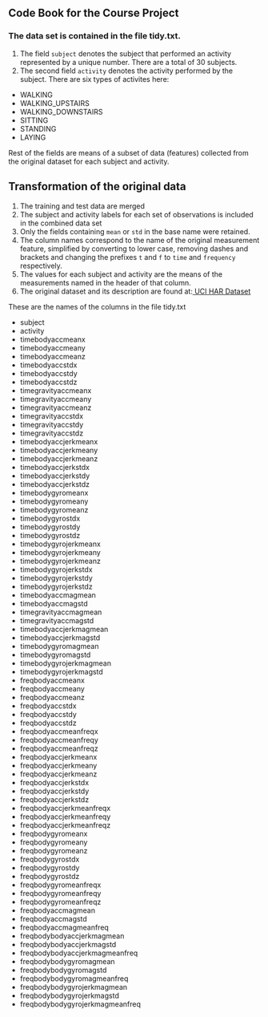## Code Book for the Course Project

### The data set is contained in the file tidy.txt.

1. The field `subject` denotes the subject that performed an activity represented by a unique number. There are  a total of 30 subjects.
2. The second field `activity` denotes the activity performed by the subject. There are six types of activites here:

*   WALKING
*   WALKING_UPSTAIRS
*   WALKING_DOWNSTAIRS
*   SITTING
*   STANDING
*   LAYING

Rest of the fields are means of a subset of data (features) collected from the original dataset for each subject and activity.

## Transformation of the original data

1. The training and test data are merged
2. The subject and activity labels for each set of observations is included in the combined data set
3. Only the fields containing `mean` or `std` in the base name were retained. 
4. The column names correspond to the name of the original measurement feature, simplified by converting to lower case, removing dashes and brackets and changing the prefixes `t` and `f` to `time` and `frequency` respectively. 
5. The values for each subject and activity are the means of the measurements named in the header of that column.  
6. The original dataset and its description are found at:[ UCI HAR Dataset ](http://archive.ics.uci.edu/ml/datasets/Smartphone-Based+Recognition+of+Human+Activities+and+Postural+Transitions " UCI HAR Dataset ")

These are the names of the columns in the file tidy.txt
*   subject 
*   activity 
*   timebodyaccmeanx
*   timebodyaccmeany
*   timebodyaccmeanz
*   timebodyaccstdx
*   timebodyaccstdy
*   timebodyaccstdz
*   timegravityaccmeanx
*   timegravityaccmeany
*   timegravityaccmeanz
*   timegravityaccstdx
*   timegravityaccstdy
*   timegravityaccstdz
*   timebodyaccjerkmeanx
*   timebodyaccjerkmeany
*   timebodyaccjerkmeanz
*   timebodyaccjerkstdx
*   timebodyaccjerkstdy
*   timebodyaccjerkstdz
*   timebodygyromeanx
*   timebodygyromeany
*   timebodygyromeanz
*   timebodygyrostdx
*   timebodygyrostdy
*   timebodygyrostdz
*   timebodygyrojerkmeanx
*   timebodygyrojerkmeany
*   timebodygyrojerkmeanz
*   timebodygyrojerkstdx
*   timebodygyrojerkstdy
*   timebodygyrojerkstdz
*   timebodyaccmagmean
*   timebodyaccmagstd
*   timegravityaccmagmean
*   timegravityaccmagstd
*   timebodyaccjerkmagmean
*   timebodyaccjerkmagstd
*   timebodygyromagmean
*   timebodygyromagstd
*   timebodygyrojerkmagmean
*   timebodygyrojerkmagstd
*   freqbodyaccmeanx
*   freqbodyaccmeany
*   freqbodyaccmeanz
*   freqbodyaccstdx
*   freqbodyaccstdy
*   freqbodyaccstdz
*   freqbodyaccmeanfreqx
*   freqbodyaccmeanfreqy
*   freqbodyaccmeanfreqz
*   freqbodyaccjerkmeanx
*   freqbodyaccjerkmeany
*   freqbodyaccjerkmeanz
*   freqbodyaccjerkstdx
*   freqbodyaccjerkstdy
*   freqbodyaccjerkstdz
*   freqbodyaccjerkmeanfreqx
*   freqbodyaccjerkmeanfreqy
*   freqbodyaccjerkmeanfreqz
*   freqbodygyromeanx
*   freqbodygyromeany
*   freqbodygyromeanz
*   freqbodygyrostdx
*   freqbodygyrostdy
*   freqbodygyrostdz
*   freqbodygyromeanfreqx
*   freqbodygyromeanfreqy
*   freqbodygyromeanfreqz
*   freqbodyaccmagmean
*   freqbodyaccmagstd
*   freqbodyaccmagmeanfreq
*   freqbodybodyaccjerkmagmean
*   freqbodybodyaccjerkmagstd
*   freqbodybodyaccjerkmagmeanfreq
*   freqbodybodygyromagmean
*   freqbodybodygyromagstd
*   freqbodybodygyromagmeanfreq
*   freqbodybodygyrojerkmagmean
*   freqbodybodygyrojerkmagstd
*   freqbodybodygyrojerkmagmeanfreq
